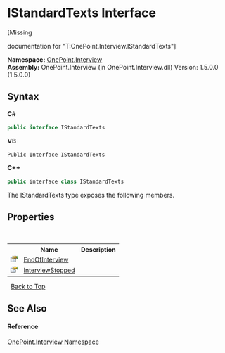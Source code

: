 # IStandardTexts Interface
 

\[Missing <summary> documentation for "T:OnePoint.Interview.IStandardTexts"\]

**Namespace:**&nbsp;<a href="N_OnePoint_Interview">OnePoint.Interview</a><br />**Assembly:**&nbsp;OnePoint.Interview (in OnePoint.Interview.dll) Version: 1.5.0.0 (1.5.0.0)

## Syntax

**C#**<br />
``` C#
public interface IStandardTexts
```

**VB**<br />
``` VB
Public Interface IStandardTexts
```

**C++**<br />
``` C++
public interface class IStandardTexts
```

The IStandardTexts type exposes the following members.


## Properties
&nbsp;<table><tr><th></th><th>Name</th><th>Description</th></tr><tr><td>![Public property](media/pubproperty.gif "Public property")</td><td><a href="P_OnePoint_Interview_IStandardTexts_EndOfInterview">EndOfInterview</a></td><td /></tr><tr><td>![Public property](media/pubproperty.gif "Public property")</td><td><a href="P_OnePoint_Interview_IStandardTexts_InterviewStopped">InterviewStopped</a></td><td /></tr></table>&nbsp;
<a href="#istandardtexts-interface">Back to Top</a>

## See Also


#### Reference
<a href="N_OnePoint_Interview">OnePoint.Interview Namespace</a><br />